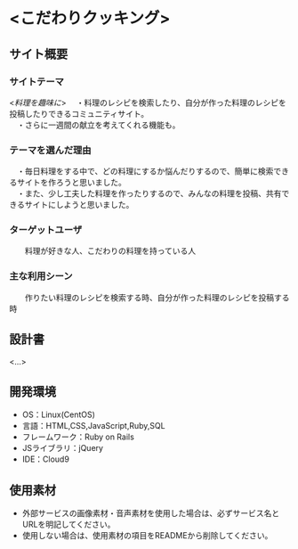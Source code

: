 # <こだわりクッキング>

## サイト概要
### サイトテーマ
<*料理を趣味に*>
　・料理のレシピを検索したり、自分が作った料理のレシピを投稿したりできるコミュニティサイト。<br>
　・さらに一週間の献立を考えてくれる機能も。

### テーマを選んだ理由
　・毎日料理をする中で、どの料理にするか悩んだりするので、簡単に検索できるサイトを作ろうと思いました。<br>
　・また、少し工夫した料理を作ったりするので、みんなの料理を投稿、共有できるサイトにしようと思いました。

### ターゲットユーザ
　　料理が好きな人、こだわりの料理を持っている人

### 主な利用シーン
　　作りたい料理のレシピを検索する時、自分が作った料理のレシピを投稿する時

## 設計書
<...>

## 開発環境
- OS：Linux(CentOS)
- 言語：HTML,CSS,JavaScript,Ruby,SQL
- フレームワーク：Ruby on Rails
- JSライブラリ：jQuery
- IDE：Cloud9

## 使用素材
- 外部サービスの画像素材・音声素材を使用した場合は、必ずサービス名とURLを明記してください。
- 使用しない場合は、使用素材の項目をREADMEから削除してください。